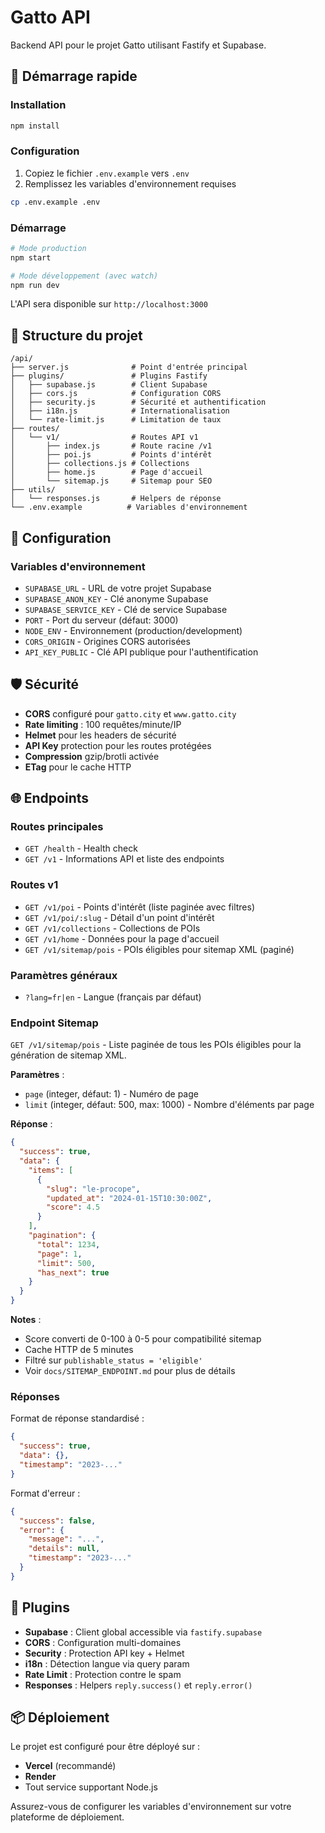 # Gatto API

Backend API pour le projet Gatto utilisant Fastify et Supabase.

## 🚀 Démarrage rapide

### Installation

```bash
npm install
```

### Configuration

1. Copiez le fichier `.env.example` vers `.env`
2. Remplissez les variables d'environnement requises

```bash
cp .env.example .env
```

### Démarrage

```bash
# Mode production
npm start

# Mode développement (avec watch)
npm run dev
```

L'API sera disponible sur `http://localhost:3000`

## 📁 Structure du projet

```
/api/
├── server.js              # Point d'entrée principal
├── plugins/               # Plugins Fastify
│   ├── supabase.js        # Client Supabase
│   ├── cors.js            # Configuration CORS
│   ├── security.js        # Sécurité et authentification
│   ├── i18n.js            # Internationalisation
│   └── rate-limit.js      # Limitation de taux
├── routes/
│   └── v1/                # Routes API v1
│       ├── index.js       # Route racine /v1
│       ├── poi.js         # Points d'intérêt
│       ├── collections.js # Collections
│       ├── home.js        # Page d'accueil
│       └── sitemap.js     # Sitemap pour SEO
├── utils/
│   └── responses.js       # Helpers de réponse
└── .env.example          # Variables d'environnement
```

## 🔧 Configuration

### Variables d'environnement

- `SUPABASE_URL` - URL de votre projet Supabase
- `SUPABASE_ANON_KEY` - Clé anonyme Supabase
- `SUPABASE_SERVICE_KEY` - Clé de service Supabase
- `PORT` - Port du serveur (défaut: 3000)
- `NODE_ENV` - Environnement (production/development)
- `CORS_ORIGIN` - Origines CORS autorisées
- `API_KEY_PUBLIC` - Clé API publique pour l'authentification

## 🛡️ Sécurité

- **CORS** configuré pour `gatto.city` et `www.gatto.city`
- **Rate limiting** : 100 requêtes/minute/IP
- **Helmet** pour les headers de sécurité
- **API Key** protection pour les routes protégées
- **Compression** gzip/brotli activée
- **ETag** pour le cache HTTP

## 🌐 Endpoints

### Routes principales

- `GET /health` - Health check
- `GET /v1` - Informations API et liste des endpoints

### Routes v1

- `GET /v1/poi` - Points d'intérêt (liste paginée avec filtres)
- `GET /v1/poi/:slug` - Détail d'un point d'intérêt
- `GET /v1/collections` - Collections de POIs
- `GET /v1/home` - Données pour la page d'accueil
- `GET /v1/sitemap/pois` - POIs éligibles pour sitemap XML (paginé)

### Paramètres généraux

- `?lang=fr|en` - Langue (français par défaut)

### Endpoint Sitemap

`GET /v1/sitemap/pois` - Liste paginée de tous les POIs éligibles pour la génération de sitemap XML.

**Paramètres** :

- `page` (integer, défaut: 1) - Numéro de page
- `limit` (integer, défaut: 500, max: 1000) - Nombre d'éléments par page

**Réponse** :

```json
{
  "success": true,
  "data": {
    "items": [
      {
        "slug": "le-procope",
        "updated_at": "2024-01-15T10:30:00Z",
        "score": 4.5
      }
    ],
    "pagination": {
      "total": 1234,
      "page": 1,
      "limit": 500,
      "has_next": true
    }
  }
}
```

**Notes** :

- Score converti de 0-100 à 0-5 pour compatibilité sitemap
- Cache HTTP de 5 minutes
- Filtré sur `publishable_status = 'eligible'`
- Voir `docs/SITEMAP_ENDPOINT.md` pour plus de détails

### Réponses

Format de réponse standardisé :

```json
{
  "success": true,
  "data": {},
  "timestamp": "2023-..."
}
```

Format d'erreur :

```json
{
  "success": false,
  "error": {
    "message": "...",
    "details": null,
    "timestamp": "2023-..."
  }
}
```

## 🔌 Plugins

- **Supabase** : Client global accessible via `fastify.supabase`
- **CORS** : Configuration multi-domaines
- **Security** : Protection API key + Helmet
- **i18n** : Détection langue via query param
- **Rate Limit** : Protection contre le spam
- **Responses** : Helpers `reply.success()` et `reply.error()`

## 📦 Déploiement

Le projet est configuré pour être déployé sur :

- **Vercel** (recommandé)
- **Render**
- Tout service supportant Node.js

Assurez-vous de configurer les variables d'environnement sur votre plateforme de déploiement.
